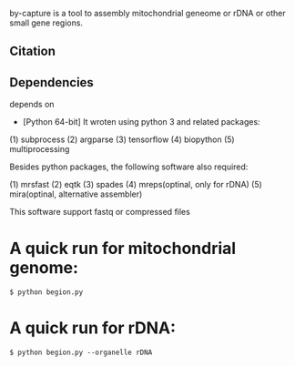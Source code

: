 by-capture is a tool to assembly mitochondrial geneome or rDNA or other small gene regions. 

## Citation


## Dependencies
depends on 
+ [Python 64-bit]
It wroten using python 3 and related packages:

(1) subprocess
(2) argparse
(3) tensorflow
(4) biopython
(5) multiprocessing



Besides python packages, the following software also required:

(1) mrsfast
(2) eqtk
(3) spades
(4) mreps(optinal, only for rDNA)
(5) mira(optinal, alternative assembler)


This software support fastq or compressed files

# A quick run for mitochondrial genome:

    $ python begion.py 

# A quick run for rDNA:

    $ python begion.py --organelle rDNA
